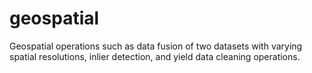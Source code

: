 # geospatial
Geospatial operations such as data fusion of two datasets with varying spatial resolutions, inlier detection, and yield data cleaning operations.
